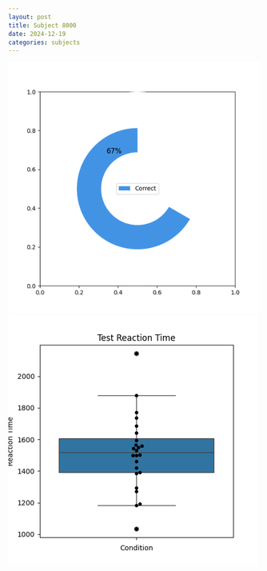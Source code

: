 ```yaml
---
layout: post
title: Subject 8000
date: 2024-12-19
categories: subjects
---
```


![](data/8000/run-23/8000_FN_acc_test.png)
![](data/8000/run-23/8000_FN_rt.png)
